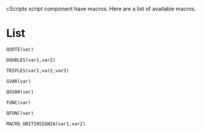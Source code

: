 cScripts script component have macros. Here are a list of available macros.

# List
`QUOTE(var)`

`DOUBLES(var1,var2)`

`TRIPLES(var1,var2,var3)`

`GVAR(var)`

`QGVAR(var)`

`FUNC(var)`

`QFUNC(var)`

`MACRO_UNITINSIGNIA(var1,var2)`